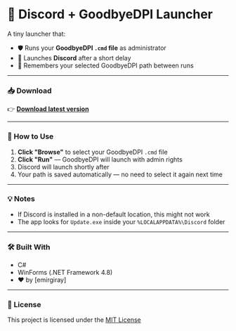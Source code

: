 # 🚀 Discord + GoodbyeDPI Launcher

A tiny launcher that:
- 🛡️ Runs your **GoodbyeDPI `.cmd` file** as administrator
- 💬 Launches **Discord** after a short delay
- 💾 Remembers your selected GoodbyeDPI path between runs

---

### 📥 Download

👉 [**Download latest version**](https://github.com/emirgiray/DiscordAndGoodbyeDPI/releases/latest)

---

### 🧠 How to Use

1. **Click "Browse"** to select your GoodbyeDPI `.cmd` file  
2. **Click "Run"** — GoodbyeDPI will launch with admin rights  
3. Discord will launch shortly after  
4. Your path is saved automatically — no need to select it again next time

---

### 💡 Notes

- If Discord is installed in a non-default location, this might not work
- The app looks for `Update.exe` inside your `%LOCALAPPDATA%\Discord` folder

---

### 🛠 Built With

- C#
- WinForms (.NET Framework 4.8)
- ❤️ by [emirgiray]

---

### 🪪 License

This project is licensed under the [MIT License](LICENSE)
